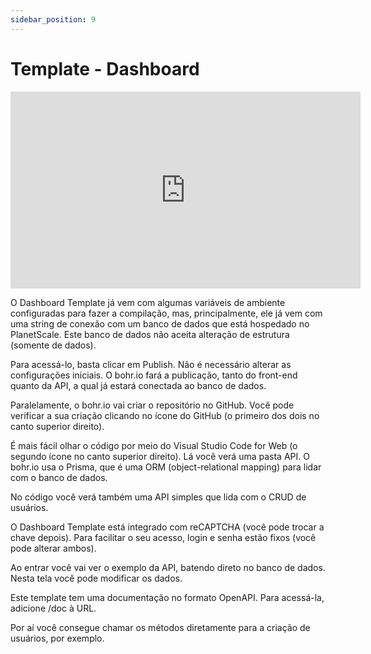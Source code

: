 ```yaml
---
sidebar_position: 9
---
```


# Template - Dashboard

<p style="text-align: center;"><iframe width="560" height="315" src="https://www.youtube.com/embed/nxvmC0qXd4c" title="YouTube video player" frameborder="0" allow="accelerometer; autoplay; clipboard-write; encrypted-media; gyroscope; picture-in-picture" allowfullscreen></iframe></p>

O Dashboard Template já vem com algumas variáveis de ambiente configuradas para fazer a compilação, mas, principalmente, ele já vem com uma string de conexão com um banco de dados que está hospedado no PlanetScale. Este banco de dados não aceita alteração de estrutura (somente de dados).

Para acessá-lo, basta clicar em Publish. Não é necessário alterar as configurações iniciais. O bohr.io fará a publicação, tanto do front-end quanto da API, a qual já estará conectada ao banco de dados.

Paralelamente, o bohr.io vai criar o repositório no GitHub. Você pode verificar a sua criação clicando no ícone do GitHub (o primeiro dos dois no canto superior direito).

É mais fácil olhar o código por meio do Visual Studio Code for Web (o segundo ícone no canto superior direito). Lá você verá uma pasta API. O bohr.io usa o Prisma, que é uma ORM (object-relational mapping) para lidar com o banco de dados.

No código você verá também uma API simples que lida com o CRUD de usuários.

O Dashboard Template está integrado com reCAPTCHA (você pode trocar a chave depois). Para facilitar o seu acesso, login e senha estão fixos (você pode alterar ambos).

Ao entrar você vai ver o exemplo da API, batendo direto no banco de dados. Nesta tela você pode modificar os dados.

Este template tem uma documentação no formato OpenAPI. Para acessá-la, adicione /doc à URL. 

Por aí você consegue chamar os métodos diretamente para a criação de usuários, por exemplo.